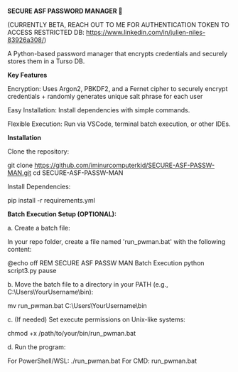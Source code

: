 __________________SECURE ASF PASSWORD MANAGER 🔐__________________

(CURRENTLY BETA, REACH OUT TO ME FOR AUTHENTICATION TOKEN TO ACCESS RESTRICTED DB: https://www.linkedin.com/in/julien-niles-83926a308/)

A Python-based password manager that encrypts credentials and securely stores them in a Turso DB.

__________________Key Features__________________

Encryption: Uses Argon2, PBKDF2, and a Fernet cipher to securely encrypt credentials + randomly generates unique salt phrase for each user 

Easy Installation: Install dependencies with simple commands.

Flexible Execution: Run via VSCode, terminal batch execution, or other IDEs.

__________________Installation__________________

Clone the repository:

git clone https://github.com/iminurcomputerkid/SECURE-ASF-PASSW-MAN.git
cd SECURE-ASF-PASSW-MAN

Install Dependencies:

pip install -r requirements.yml

__________________Batch Execution Setup (OPTIONAL):__________________

a. Create a batch file:

In your repo folder, create a file named 'run_pwman.bat' with the following content:

@echo off
REM SECURE ASF PASSW MAN Batch Execution
python script3.py
pause

b. Move the batch file to a directory in your PATH (e.g., C:\Users\YourUsername\bin):

mv run_pwman.bat C:\Users\YourUsername\bin

c. (If needed) Set execute permissions on Unix-like systems:

chmod +x /path/to/your/bin/run_pwman.bat

d. Run the program:

For PowerShell/WSL: ./run_pwman.bat
For CMD: run_pwman.bat

